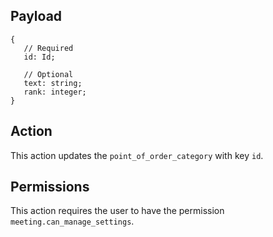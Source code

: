 ## Payload
```
{
   // Required
   id: Id;
 
   // Optional
   text: string;
   rank: integer;
}
```

## Action
This action updates the `point_of_order_category` with key `id`.

## Permissions
This action requires the user to have the permission `meeting.can_manage_settings`.